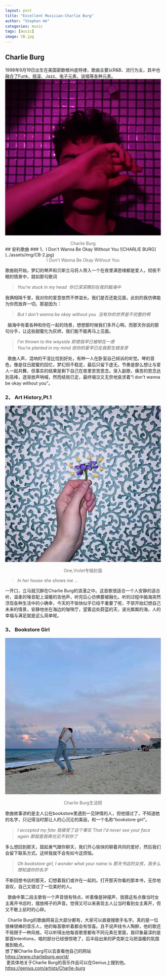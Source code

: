 ```yaml
---
layout: post
title: "Excellent Musician-Charlie Burg"
author: "Stephen He"
categories: music
tags: [music]
image: CB.jpg
---
```

## Charlie Burg  
 1998年9月19日出生在美国密歇根州底特律，歌曲主要以R&B、流行为主，其中也融合了Funk、摇滚、Jazz、电子元素、说唱等各种元素。
![CHARLIE BURG](../assets/img/CB-1.jpg)  
<center style="font-size:14px;color:#696969;">Charlie Burg</center>  
## 安利歌曲  
### 1、I Don't Wanna Be Okay Without You   
![CHARLIE BURG](../assets/img/CB-2.jpg)    
<center style="font-size:14px;color:#696969;">I Don't Wanna Be Okay Without You</center>  

歌曲刚开始，梦幻的琴声和贝斯立马将人带入一个在夜里满思绪都是爱人，彻夜不眠的情景中，就如那句歌词  
>*You're stuck in my head  你已深深镌刻在我的脑海中*   

我俩相隔千里，我对你的爱意依然不停滋长。我们是否还能见面，此刻的我仿佛能为你而放弃一切。那是因为：   
>*But I don't wanna be okay without you  没有你的世界是不完整的啊*


  脑海中有着各种和你在一起的场景，想想那时候我们多开心啊。而那天你说的那句分手，让这些甜蜜化为灰烬，我们能不能再马上见面。  
>  *I'm thrown to the wayside 即使我早已被晾在一旁*  
  *You're planted in my mind 但你的爱早已在我那生根发芽*   

  歌曲人声，混响的干湿比恰到好处，有种一人在卧室自己倾诉的听觉。琴的音色，像是往日甜蜜的回忆，梦幻但不稳定，最后只留下虚无。节奏是那么想让与爱人一起共舞，但事实的结果是剩下自己在夜里苦苦思念。渐入副歌，痛苦的思念达到高峰，逐渐放声呐喊，然而结局已定，最终啜泣又无奈地哀求着“I don't wanna be okay without you”。  


### 2、  Art History,Pt.1
![CHARLIE BURG](../assets/img/CB-3.jpg)   
<center style="font-size:14px;color:#696969;">One,Violet专辑封面</center>   

>*In her house she shows me ...*   

一开口，立马就沉醉在Charlie Burg的浪漫之中。这首歌很适合一个人安静的适合听，温柔的嗓音配上温暖的吉他声，听完后心仿佛要被融化。听的过程中脑海突然浮现各种生活中的小确幸，今天的不愉快似乎已经不重要了呢，不禁开始幻想自己未来的情景，安静地坐在海边的咖啡厅，望着远处蔚蓝的天，波光粼粼的海，人的幸福与满足就是这么简单呢。  

### 3、  Bookstore Girl
![CHARLIE BURG](../assets/img/CB-4.jpg)   
<center style="font-size:14px;color:#696969;">Charlie Burg生活照</center>  

歌曲故事讲的是主人公在bookstore里遇到一见钟情的人，但他错过了，不知道她的名字，只记得当时那让人的心沉沦的美丽，和一个名称“bookstore girl”。  

>*I accepted my fate 我接受了这个事实*
>*That I'd never see your face again 那就是我再也见不到你了*   

 多么想回到那天，鼓起勇气跟你聊天，我们开心愉快的聊着共同的爱好，然后我们会留下联系方式。这样我就不会有如今这烦恼。

>*Oh bookstore girl, I wonder what your name is 那天书店的女孩，我多么想知道你的名字*

不断回想书店的那天，幻想着我们或许在一起的。打开那天你看的那本书，无奈地哀叹，自己又错过了一位美好的人。  

  歌曲中第二段主歌有一个声音很有特点，听着像是钟摆声，我猜这有点像当时女主离开书店时，摆放椅子的声音。觉得又可以来表现主人公当时看到女主离开，但又不敢上前时的心碎。  



  Charlie Burg的歌曲网易云大部分都有，大家可以直接搜歌手名字。真的是一位很棒很棒的音乐人，他的每首歌听着都会有惊喜。且不说声线令人陶醉，他的歌还不局限于一种风格，可以听得出他每首歌里都有不同元素在里面，我印象最深的是那首Intentions，唱的部分已经很惊艳了，后半段出来的萨克斯立马把温暖的氛围推到极点。  
想了解Charlie Burg可以去查看他自己的网站  
<https://www.charlieburg.world/>   
 更具体地关于Charlie Burg的音乐作品可以在Genius上搜到他。  
<https://genius.com/artists/Charlie-burg>

